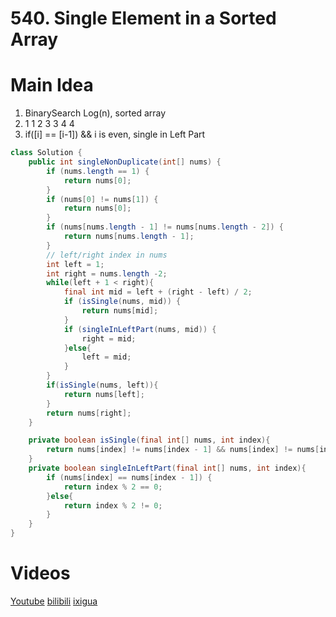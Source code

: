 # 540. Single Element in a Sorted Array

# Main Idea
1. BinarySearch Log(n), sorted array
2. 1 1 2 3 3 4 4
3. if([i] == [i-1]) && i is even, single in Left Part

```java
class Solution {
    public int singleNonDuplicate(int[] nums) {
        if (nums.length == 1) {
            return nums[0];
        }
        if (nums[0] != nums[1]) {
            return nums[0];
        }
        if (nums[nums.length - 1] != nums[nums.length - 2]) {
            return nums[nums.length - 1];
        }
        // left/right index in nums
        int left = 1;
        int right = nums.length -2;
        while(left + 1 < right){
            final int mid = left + (right - left) / 2;
            if (isSingle(nums, mid)) {
                return nums[mid];
            }
            if (singleInLeftPart(nums, mid)) {
                right = mid;
            }else{
                left = mid;
            }
        }
        if(isSingle(nums, left)){
            return nums[left];
        }
        return nums[right];
    }

    private boolean isSingle(final int[] nums, int index){
        return nums[index] != nums[index - 1] && nums[index] != nums[index + 1];
    }
    private boolean singleInLeftPart(final int[] nums, int index){
        if (nums[index] == nums[index - 1]) {
            return index % 2 == 0;
        }else{
            return index % 2 != 0;
        }
    }
}
```

# Videos
[Youtube](https://www.youtube.com/watch?v=VlD1yjKvI5c)
[bilibili](https://www.bilibili.com/video/BV1uL4y1p7nQ/)
[ixigua](https://www.ixigua.com/i7032746610362679821/)